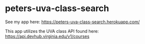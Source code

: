 # peters-uva-class-search
See my app here: https://peters-uva-class-search.herokuapp.com/

This app utilizes the UVA class API found here: https://api.devhub.virginia.edu/v1/courses
